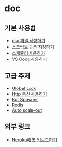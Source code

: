 doc
====

기본 사용법
----
* [csx 파일 작성하기](csx_basic.md)
* [스크립트 옵션 지정하기](script_option.md)
* [스케쥴러 사용하기](Scheduler.md)
* [VS Code 사용하기](vscode.md)

고급 주제
----
* [Global Lock](adv/global_lock.md)
* [Http 통신 사용하기](adv/http.md)
* [Bot Spawner](adv/spawner.md)
* [Redis](adv/redis.md)
* [Auto scale-out](adv/auto_sharding.md)

외부 링크
----
* [Heroku에 봇 업로드하기](https://github.com/pjc0247/slacker_buildpack/tree/master/doc)
